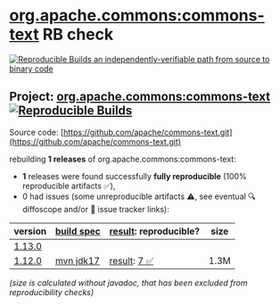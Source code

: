 [org.apache.commons:commons-text](https://central.sonatype.com/artifact/org.apache.commons/commons-text/versions) RB check
=======

[![Reproducible Builds](https://reproducible-builds.org/images/logos/rb.svg) an independently-verifiable path from source to binary code](https://reproducible-builds.org/)

## Project: [org.apache.commons:commons-text](https://central.sonatype.com/artifact/org.apache.commons/commons-text/versions) [![Reproducible Builds](https://img.shields.io/endpoint?url=https://raw.githubusercontent.com/jvm-repo-rebuild/reproducible-central/master/content/org/apache/commons/commons-text/badge.json)](https://github.com/jvm-repo-rebuild/reproducible-central/blob/master/content/org/apache/commons/commons-text/README.md)

Source code: [https://github.com/apache/commons-text.git](https://github.com/apache/commons-text.git)

rebuilding **1 releases** of org.apache.commons:commons-text:
- **1** releases were found successfully **fully reproducible** (100% reproducible artifacts :white_check_mark:),
- 0 had issues (some unreproducible artifacts :warning:, see eventual :mag: diffoscope and/or :memo: issue tracker links):

| version | [build spec](/BUILDSPEC.md) | [result](https://reproducible-builds.org/docs/jvm/): reproducible? | size |
| -- | --------- | ------ | -- |
| [1.13.0](https://central.sonatype.com/artifact/org.apache.commons/commons-text/1.13.0/pom) | | | |
| [1.12.0](https://central.sonatype.com/artifact/org.apache.commons/commons-text/1.12.0/pom) | [mvn jdk17](commons-text-1.12.0.buildspec) | [result](commons-text-1.12.0.buildinfo): [7 :white_check_mark: ](commons-text-1.12.0.buildcompare) | 1.3M |

<i>(size is calculated without javadoc, that has been excluded from reproducibility checks)</i>
